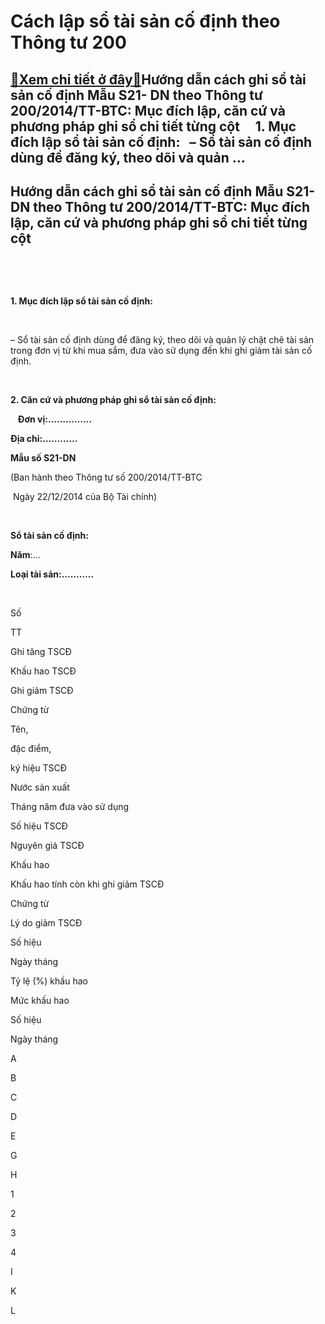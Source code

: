 Cách lập sổ tài sản cố định theo Thông tư 200
=============================================

[:gift:Xem chi tiết ở đây:gift:](https://hddtvn.com/cach-lap-so-tai-san-co-dinh-theo-thong-tu-200/)Hướng dẫn cách ghi sổ tài sản cố định Mẫu S21- DN theo Thông tư 200/2014/TT-BTC: Mục đích lập, căn cứ và phương pháp ghi sổ chi tiết từng cột     1. Mục đích lập sổ tài sản cố định:   – Sổ tài sản cố định dùng để đăng ký, theo dõi và quản …
------------------------------------------------------------------------------------------------------------------------------------------------------------------------------------------------------------------------------------------------



Hướng dẫn cách ghi sổ tài sản cố định Mẫu S21- DN theo Thông tư 200/2014/TT-BTC: Mục đích lập, căn cứ và phương pháp ghi sổ chi tiết từng cột
-----------------------------------------------------------------------------------------------------------------------------------------------


   

   

**1. Mục đích lập sổ tài sản cố định:**  

   

– Sổ tài sản cố định dùng để đăng ký, theo dõi và quản lý chặt chẽ tài sản trong đơn vị từ khi mua sắm, đưa vào sử dụng đến khi ghi giảm tài sản cố định.  

   

**2. Căn cứ và phương pháp ghi sổ tài sản cố định:**







   **Đơn vị:……………**  

**Địa chỉ:…………**

**Mẫu số S21-DN**  

 (Ban hành theo Thông tư số 200/2014/TT-BTC  

  Ngày 22/12/2014 của Bộ Tài chính)




  

**Sổ tài sản cố định:**  

**Năm**:…  

**Loại tài sản:………..**  

  




Số  

 TT

Ghi tăng TSCĐ

Khấu hao TSCĐ

Ghi giảm TSCĐ



Chứng từ

Tên,  

 đặc điểm,   

 ký hiệu TSCĐ

Nước sản xuất

Tháng năm đưa vào sử dụng

Số hiệu TSCĐ

Nguyên giá TSCĐ

Khấu hao

Khấu hao tính còn khi ghi giảm TSCĐ

Chứng từ

Lý do giảm TSCĐ



Số hiệu

Ngày tháng

Tỷ lệ (%) khấu hao

Mức khấu hao

Số hiệu

Ngày tháng



A

B

C

D

E

G

H

1

2

3

4

I

K

L



 

 

 

 

 

 

 

 

 

 

 

 

 

 



 

 

 

 

 

 

 

 

 

 

 

 

 

 



 

 

 

 

 

 

 

 

 

 

 

 

 

 



 

 

 

 

 

 

 

 

 

 

 

 

 

 



 

 

 

 

 

 

 

 

 

 

 

 

 

 



 

 

 

**Cộng**

x

x

x

 

 

 

 

x

x

x




  
   

Mỗi một sổ hoặc một số trang sổ được mở theo dõi cho một loại TSCĐ (nhà cửa, máy móc thiết bị…). Căn cứ vào chứng từ tăng, giảm TSCĐ để ghi vào sổ TSCĐ:


**– Cột A:** Ghi số thứ tự  

**– Cột B, C:** Ghi số hiệu, ngày, tháng của chứng từ dùng để ghi sổ  

**– Cột D:** Ghi tên, đặc điểm, ký hiệu của TSCĐ  

**– Cột E:** Ghi tên nước sản xuất TSCĐ  

**– Cột G:** Ghi tháng, năm đưa TSCĐ vào sử dụng  

**– Cột H:** Ghi số hiệu TSCĐ  

**– Cột 1**: Ghi nguyên giá TSCĐ  

**– Cột 2:** Ghi tỷ lệ khấu hao một năm  

**– Cột 3:** Ghi số tiền khấu hao một năm  

**– Cột 4:** Ghi số khấu hao TSCĐ tính đến thời điểm ghi giảm TSCĐ  

**– Cột I, K:** Ghi số hiệu, ngày, tháng, năm của chứng từ ghi giảm TSCĐ  

**– Cột L:** Ghi lý do giảm TSCĐ (nhượng bán, thanh lý…).  

 


[**Cách lập thẻ tài sản cố định**](# "cách lập thẻ tài sản cố định")

  
  

   
  

  
  

**[HDDTVN](http://hddtvn.com/ "HDDTVN")****xin chúc các bạn thành công!**


moreHướng dẫn cách lập sổ tải sản cố định Mẫu S21- DN theo Thông tư 200/2014/TT-BTC, mục đích lập, căn cứ và phương pháp ghi sổ chi tiết từng cột


